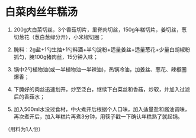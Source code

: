 # 白菜肉丝年糕汤

1. 200g大白菜切丝，3个香菇切片，里脊肉切丝，150g年糕切片，姜切丝，葱切葱花（葱白葱绿分开），小米椒切圈；

2. 腌料：2g盐+1勺生抽+1勺料酒+半勺淀粉+适量姜丝+适量葱花+少量白胡椒粉抓匀，腌100g猪肉丝，15分钟入味；

3. 锅中2勺植物油(或一半植物油一半辣油)，热锅冷油，加姜丝、葱花、辣椒圈爆香；

4. 下腌好的肉丝迅速划开，炒至泛白，继续下白菜丝和香菇，炒软，并加入过滤后的香菇水；

5. 加入500ml水没过食材，中火煮开后根据个人口味，加入适量盐和酱油调味，再次煮开后，加入年糕片再煮3分钟，用筷子戳一下确认年糕熟了就起锅。

（用料为1人份）
